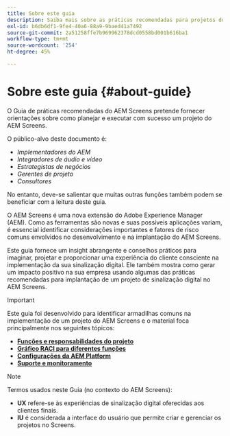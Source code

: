 ```yaml
---
title: Sobre este guia
description: Saiba mais sobre as práticas recomendadas para projetos do AEM Screens para planejar e executar projetos, desde o resumo estratégico e de design até a implantação e após o suporte.
exl-id: b6db6df1-9fe4-40a6-88a9-9baed41a7492
source-git-commit: 2a51258ffe7b969962378dcd0558bd001b616ba1
workflow-type: tm+mt
source-wordcount: '254'
ht-degree: 45%

---
```


# Sobre este guia {#about-guide}

O Guia de práticas recomendadas do AEM Screens pretende fornecer orientações sobre como planejar e executar com sucesso um projeto do AEM Screens.

O público-alvo deste documento é:

* *Implementadores do AEM*
* *Integradores de áudio e vídeo*
* *Estrategistas de negócios*
* *Gerentes de projeto*
* *Consultores*

No entanto, deve-se salientar que muitas outras funções também podem se beneficiar com a leitura deste guia.

O AEM Screens é uma nova extensão do Adobe Experience Manager (AEM). Como as ferramentas são novas e suas possíveis aplicações variam, é essencial identificar considerações importantes e fatores de risco comuns envolvidos no desenvolvimento e na implantação do AEM Screens.

Este guia fornece um insight abrangente e conselhos práticos para imaginar, projetar e proporcionar uma experiência do cliente consciente na implementação da sua sinalização digital. Ele também mostra como gerar um impacto positivo na sua empresa usando algumas das práticas recomendadas para implantação de um projeto de sinalização digital no AEM Screens.

>[!IMPORTANT]
>
> Este guia foi desenvolvido para identificar armadilhas comuns na implementação de um projeto do AEM Screens e o material foca principalmente nos seguintes tópicos:
>
> * **[Funções e responsabilidades do projeto](roles-responsibilities.md)**
> * **[Gráfico RACI para diferentes funções](roles-responsibilities.md#raci-chart)**
> * **[Configurações da AEM Platform](aem-platform-configurations.md)**
> * **[Suporte e monitoramento](support-monitoring.md)**

>[!NOTE]
>
> Termos usados neste Guia (no contexto do AEM Screens):
>
> * **UX** refere-se às experiências de sinalização digital oferecidas aos clientes finais.
> * **IU** é considerada a interface do usuário que permite criar e gerenciar os projetos no Screens.
